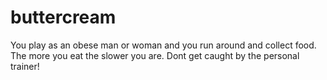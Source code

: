 # buttercream
You play as an obese man or woman and you run around and collect food. The more you eat the slower you are. Dont get caught by the personal trainer!
